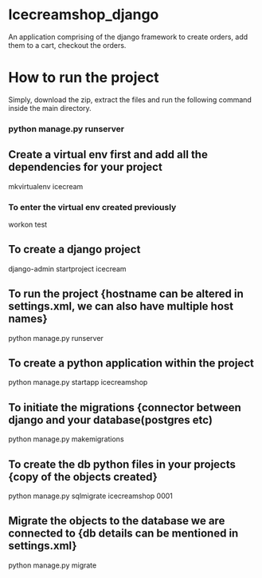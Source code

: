 # Icecreamshop_django
An application comprising of the django framework to create orders, add them to a cart, checkout the orders.

# How to run the project
Simply, download the zip, extract the files and run the following command inside the main directory.
### python manage.py runserver

## Create a virtual env first and add all the dependencies for your project
  mkvirtualenv icecream
### To enter the virtual env created previously
  workon test

## To create a django project 
django-admin startproject icecream

## To run the project {hostname can be altered in settings.xml, we can also have multiple host names}
python manage.py runserver

## To create a python application within the project
python manage.py startapp icecreamshop

## To initiate the migrations {connector between django and your database(postgres etc)
python manage.py makemigrations

## To create the db python files in your projects {copy of the objects created}
python manage.py sqlmigrate icecreamshop 0001

## Migrate the objects to the database we are connected to {db details can be mentioned in settings.xml}
python manage.py migrate
